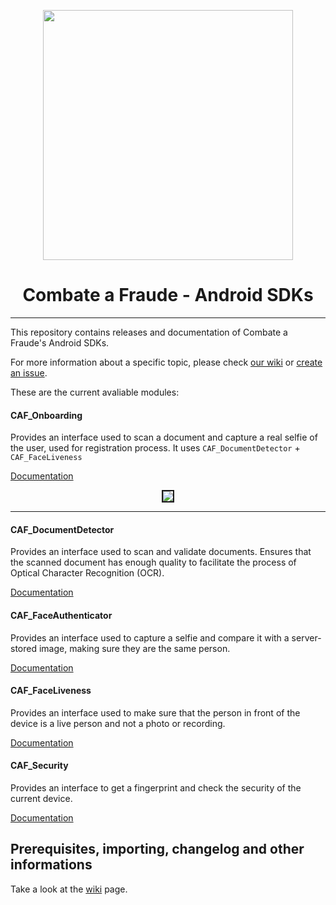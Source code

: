 <div align="center">
  
  [<img width="400px" src="https://github.com/combateafraude/android-sdk/blob/master/resources/logo_black.png?raw=true">](https://combateafraude.com)

  # Combate a Fraude - Android SDKs
</div>

<hr>

This repository contains releases and documentation of Combate a Fraude's Android SDKs.

For more information about a specific topic, please check [our wiki](https://github.com/combateafraude/android-sdk/wiki) or [create an issue](https://github.com/combateafraude/android-sdk/issues).

These are the current avaliable modules:

#### CAF_Onboarding

Provides an interface used to scan a document and capture a real selfie of the user, used for registration process. It uses `CAF_DocumentDetector` + `CAF_FaceLiveness`

[Documentation](https://github.com/combateafraude/android-sdk/wiki/CAF_Onboarding)

<div align="center">
    <img src="https://github.com/combateafraude/android-sdk/blob/master/resources/CAF_Onboarding.gif?raw=true" border="2">
</div>

<hr>

#### CAF_DocumentDetector

Provides an interface used to scan and validate documents. Ensures that the scanned document has enough quality to facilitate the process of Optical Character Recognition (OCR).

[Documentation](https://github.com/combateafraude/android-sdk/wiki/CAF_DocumentDetector)

#### CAF_FaceAuthenticator

Provides an interface used to capture a selfie and compare it with a server-stored image, making sure they are the same person.

[Documentation](https://github.com/combateafraude/android-sdk/wiki/CAF_FaceAuthenticator)

#### CAF_FaceLiveness

Provides an interface used to make sure that the person in front of the device is a live person and not a photo or recording.

[Documentation](https://github.com/combateafraude/android-sdk/wiki/CAF_FaceLiveness)

#### CAF_Security

Provides an interface to get a fingerprint and check the security of the current device.

[Documentation](https://github.com/combateafraude/android-sdk/wiki/CAF_Security)


## Prerequisites, importing, changelog and other informations

Take a look at the [wiki](https://github.com/combateafraude/android-sdk/wiki) page.
